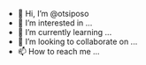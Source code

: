 - 👋 Hi, I’m @otsiposo
- 👀 I’m interested in ...
- 🌱 I’m currently learning ...
- 💞️ I’m looking to collaborate on ...
- 📫 How to reach me ...

<!---
otsiposo/otsiposo is a ✨ special ✨ repository because its `README.md` (this file) appears on your GitHub profile.
You can click the Preview link to take a look at your changes.
--->
